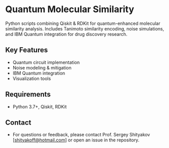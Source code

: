 # Quantum Molecular Similarity

Python scripts combining Qiskit & RDKit for quantum-enhanced molecular similarity analysis. Includes Tanimoto similarity encoding, noise simulations, and IBM Quantum integration for drug discovery research.

## Key Features
- Quantum circuit implementation
- Noise modeling & mitigation
- IBM Quantum integration
- Visualization tools

## Requirements
- Python 3.7+, Qiskit, RDKit

## Contact
- For questions or feedback, please contact Prof. Sergey Shityakov [shityakoff@hotmail.com] or open an issue in the repository.
